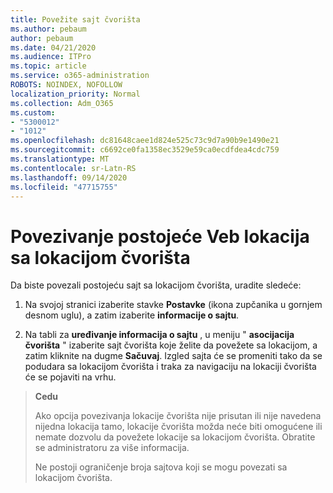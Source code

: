 ```yaml
---
title: Povežite sajt čvorišta
ms.author: pebaum
author: pebaum
ms.date: 04/21/2020
ms.audience: ITPro
ms.topic: article
ms.service: o365-administration
ROBOTS: NOINDEX, NOFOLLOW
localization_priority: Normal
ms.collection: Adm_O365
ms.custom:
- "5300012"
- "1012"
ms.openlocfilehash: dc81648caee1d824e525c73c9d7a90b9e1490e21
ms.sourcegitcommit: c6692ce0fa1358ec3529e59ca0ecdfdea4cdc759
ms.translationtype: MT
ms.contentlocale: sr-Latn-RS
ms.lasthandoff: 09/14/2020
ms.locfileid: "47715755"
---
```

# <a name="associate-existing-site-with-a-hub-site"></a>Povezivanje postojeće Veb lokacija sa lokacijom čvorišta

Da biste povezali postojeću sajt sa lokacijom čvorišta, uradite sledeće:
  
1. Na svojoj stranici izaberite stavke **Postavke** (ikona zupčanika u gornjem desnom uglu), a zatim izaberite **informacije o sajtu**.

2. Na tabli za **uređivanje informacija o sajtu** , u meniju " **asocijacija čvorišta** " izaberite sajt čvorišta koje želite da povežete sa lokacijom, a zatim kliknite na dugme **Sačuvaj**. Izgled sajta će se promeniti tako da se podudara sa lokacijom čvorišta i traka za navigaciju na lokaciji čvorišta će se pojaviti na vrhu.

>**Cedu**
>
>Ako opcija povezivanja lokacije čvorišta nije prisutan ili nije navedena nijedna lokacija tamo, lokacije čvorišta možda neće biti omogućene ili nemate dozvolu da povežete lokacije sa lokacijom čvorišta. Obratite se administratoru za više informacija.
>
>Ne postoji ograničenje broja sajtova koji se mogu povezati sa lokacijom čvorišta.
  